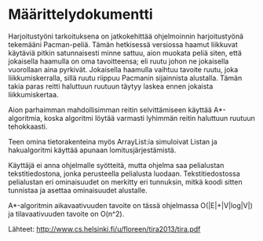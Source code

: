 <h1>Määrittelydokumentti</h1>

Harjoitustyöni tarkoituksena on jatkokehittää ohjelmoinnin harjoitustyönä tekemääni Pacman-peliä. Tämän hetkisessä versiossa haamut liikkuvat käytäviä pitkin satunnaisesti minne sattuu, aion muokata peliä siten, että jokaisella haamulla on oma tavoitteensa; eli ruutu johon ne jokaisella vuorollaan aina pyrkivät. Jokaisella haamulla vaihtuu tavoite ruutu, joka liikkumiskerralla, sillä ruutu riippuu Pacmanin sijainnista alustalla. Tämän takia paras reitti haluttuun ruutuun täytyy laskea ennen jokaista liikkumiskertaa. 

Aion parhaimman mahdollisimman reitin selvittämiseen käyttää A*-algoritmia, koska algoritmi löytää varmasti lyhimmän reitin haluttuun ruutuun tehokkaasti.

Teen omina tietorakenteina myös ArrayList:ia simuloivat Listan ja hakualgoritmi käyttää apunaan lomitusjärjestämistä.

Käyttäjä ei anna ohjelmalle syötteitä, mutta ohjelma saa pelialustan tekstitiedostona, jonka perusteella pelialusta luodaan. Tekstitiedostossa pelialustan eri ominaisuudet on merkitty eri tunnuksin, mitkä koodi sitten tunnistaa ja asettaa ominaisuudet alustalle.

A*-algoritmin aikavaativuuden tavoite on tässä ohjelmassa O(|E|+|V|log|V|) ja tilavaativuuden tavoite on O(n^2).

Lähteet:
http://www.cs.helsinki.fi/u/floreen/tira2013/tira.pdf
